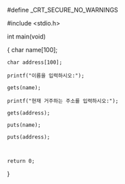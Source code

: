 #define _CRT_SECURE_NO_WARNINGS

#include <stdio.h>

int main(void)

{
	char name[100];
	
	char address[100];
	
	printf("이름을 입력하시오:");
	
	gets(name);

	printf("현재 거주하는 주소를 입력하시오:");
	
	gets(address);
	
	puts(name);
	
	puts(address);
	


	return 0;
}
